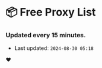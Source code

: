 # :package: Free Proxy List
### Updated every 15 minutes.

- Last updated: `2024-08-30 05:18`

:heart:
